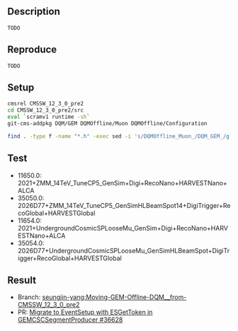 ## Description
`TODO`

## Reproduce
`TODO`

## Setup
```bash
cmsrel CMSSW_12_3_0_pre2
cd CMSSW_12_3_0_pre2/src
eval `scramv1 runtime -sh`
git-cms-addpkg DQM/GEM DQMOffline/Muon DQMOffline/Configuration
```

```bash
find . -type f -name "*.h" -exec sed -i 's/DQMOffline_Muon_/DQM_GEM_/g' {} +
```

## Test
- 11650.0: 2021+ZMM_14TeV_TuneCP5_GenSim+Digi+RecoNano+HARVESTNano+ALCA
- 35050.0: 2026D77+ZMM_14TeV_TuneCP5_GenSimHLBeamSpot14+DigiTrigger+RecoGlobal+HARVESTGlobal
- 11654.0: 2021+UndergroundCosmicSPLooseMu_GenSim+Digi+RecoNano+HARVESTNano+ALCA
- 35054.0: 2026D77+UndergroundCosmicSPLooseMu_GenSimHLBeamSpot+DigiTrigger+RecoGlobal+HARVESTGlobal


## Result
- Branch: [seungjin-yang:Moving-GEM-Offline-DQM__from-CMSSW_12_3_0_pre2](https://github.com/seungjin-yang/cmssw/tree/Moving-GEM-Offline-DQM__from-CMSSW_12_3_0_pre2)
- PR: [Migrate to EventSetup with ESGetToken in GEMCSCSegmentProducer #36628](https://github.com/cms-sw/cmssw/pull/36628)
